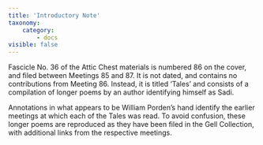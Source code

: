 ```yaml
---
title: 'Introductory Note'
taxonomy:
    category:
        - docs
visible: false
---
```



Fascicle No. 36 of the Attic Chest materials is numbered 86 on the cover, and filed between Meetings 85 and 87. It is not dated, and contains no contributions from Meeting 86. Instead, it is titled &lsquo;Tales&rsquo; and consists of a compilation of longer poems by an author identifying himself as Sadi. 

Annotations in what appears to be William Porden&rsquo;s hand identify the earlier meetings at which each of the Tales was read. To avoid confusion, these longer poems are reproduced as they have been filed in the Gell Collection, with additional links from the respective meetings.
